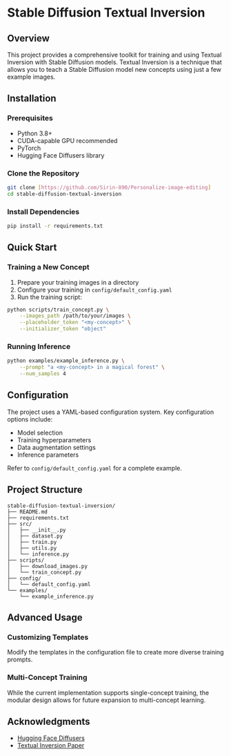 # Stable Diffusion Textual Inversion

## Overview

This project provides a comprehensive toolkit for training and using Textual Inversion with Stable Diffusion models. Textual Inversion is a technique that allows you to teach a Stable Diffusion model new concepts using just a few example images.




## Installation

### Prerequisites

- Python 3.8+
- CUDA-capable GPU recommended
- PyTorch
- Hugging Face Diffusers library

### Clone the Repository

```bash
git clone [https://github.com/Sirin-890/Personalize-image-editing]
cd stable-diffusion-textual-inversion
```

### Install Dependencies

```bash
pip install -r requirements.txt
```

## Quick Start

### Training a New Concept

1. Prepare your training images in a directory
2. Configure your training in `config/default_config.yaml`
3. Run the training script:

```bash
python scripts/train_concept.py \
    --images_path /path/to/your/images \
    --placeholder_token "<my-concept>" \
    --initializer_token "object"
```

### Running Inference

```bash
python examples/example_inference.py \
    --prompt "a <my-concept> in a magical forest" \
    --num_samples 4
```

## Configuration

The project uses a YAML-based configuration system. Key configuration options include:

- Model selection
- Training hyperparameters
- Data augmentation settings
- Inference parameters

Refer to `config/default_config.yaml` for a complete example.

## Project Structure

```
stable-diffusion-textual-inversion/
├── README.md
├── requirements.txt
├── src/
│   ├── __init__.py
│   ├── dataset.py
│   ├── train.py
│   ├── utils.py
│   └── inference.py
├── scripts/
│   ├── download_images.py
│   └── train_concept.py
├── config/
│   └── default_config.yaml
└── examples/
    └── example_inference.py
```

## Advanced Usage

### Customizing Templates

Modify the templates in the configuration file to create more diverse training prompts.

### Multi-Concept Training

While the current implementation supports single-concept training, the modular design allows for future expansion to multi-concept learning.



## Acknowledgments

- [Hugging Face Diffusers](https://github.com/huggingface/diffusers)
- [Textual Inversion Paper](https://textual-inversion.github.io/)





